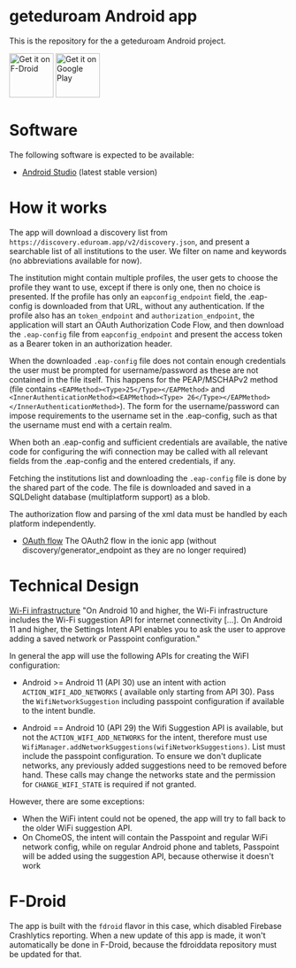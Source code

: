 geteduroam Android app
=================

This is the repository for the a geteduroam Android project.

[<img src="https://fdroid.gitlab.io/artwork/badge/get-it-on.png"
     alt="Get it on F-Droid"
     height="80">](https://f-droid.org/packages/app.eduroam.geteduroam/)
[<img src="https://play.google.com/intl/en_us/badges/images/generic/en-play-badge.png"
     alt="Get it on Google Play"
     height="80">](https://play.google.com/store/apps/details?id=app.eduroam.geteduroam)

# Software

The following software is expected to be available:

- [Android Studio](https://developer.android.com/studio/) (latest stable version)

# How it works

The app will download a discovery list from `https://discovery.eduroam.app/v2/discovery.json`, and
present a searchable list of all institutions to the user. We filter on name and keywords (no
abbreviations available for now).

The institution might contain multiple profiles, the user gets to choose the profile they want to
use, except if there is only one, then no choice is presented. If the profile has only an
`eapconfig_endpoint` field, the .eap-config is downloaded from that URL, without any authentication.
If the profile also has an `token_endpoint` and `authorization_endpoint`, the application will start
an OAuth Authorization Code Flow, and then download the `.eap-config` file from `eapconfig_endpoint`
and present the access token as a Bearer token in an authorization header.

When the downloaded `.eap-config` file does not contain enough credentials the user must be prompted
for username/password as these are not contained in the file itself. This happens for the
PEAP/MSCHAPv2 method (file contains `<EAPMethod><Type>25</Type></EAPMethod>`
and `<InnerAuthenticationMethod><EAPMethod><Type>
26</Type></EAPMethod></InnerAuthenticationMethod>`). The form for the username/password can impose
requirements to the username set in the .eap-config, such as that the username must end with a
certain realm.

When both an .eap-config and sufficient credentials are available, the native code for configuring
the wifi connection may be called with all relevant fields from the .eap-config and the entered
credentials, if any.

Fetching the institutions list and downloading the `.eap-config` file is done by the shared part of
the code. The file is downloaded and saved in a SQLDelight database (multiplatform support) as a
blob.

The authorization flow and parsing of the xml data must be handled by each platform independently.

- [OAuth flow](https://github.com/geteduroam/lets-wifi/blob/master/API.md#authorization-endpoint)
  The OAuth2 flow in the ionic app (without discovery/generator_endpoint as they are no longer
  required)

# Technical Design

[Wi-Fi infrastructure](https://developer.android.com/guide/topics/connectivity/wifi-infrastructure)
"On Android 10 and higher, the Wi-Fi infrastructure includes the Wi-Fi suggestion API for internet
connectivity [...]. On Android 11 and higher, the Settings Intent API enables you to ask the user to
approve adding a saved network or Passpoint configuration."

In general the app will use the following APIs for creating the WiFI configuration:

* Android >= Android 11 (API 30) use an intent with action `ACTION_WIFI_ADD_NETWORKS` (
  available only starting from API 30). Pass the `WifiNetworkSuggestion` including passpoint
  configuration if available to the intent bundle.

* Android == Android 10 (API 29) the Wifi Suggestion API is available, but not
  the `ACTION_WIFI_ADD_NETWORKS` for the intent, therefore must use
  `WifiManager.addNetworkSuggestions(wifiNetworkSuggestions)`. List must include the passpoint
  configuration. To ensure we don't duplicate networks, any previously added suggestions need to be
  removed before hand. These calls may change the networks state and the permission
  for `CHANGE_WIFI_STATE` is required if not granted.

However, there are some exceptions:
- When the WiFi intent could not be opened, the app will try to fall back to the older WiFi suggestion API.
- On ChomeOS, the intent will contain the Passpoint and regular WiFi network config, while on regular Android phone and tablets,
  Passpoint will be added using the suggestion API, because otherwise it doesn't work

# F-Droid

The app is built with the `fdroid` flavor in this case, which disabled Firebase Crashlytics reporting.
When a new update of this app is made, it won't automatically be done in F-Droid, because the fdroiddata repository must be updated for that.
